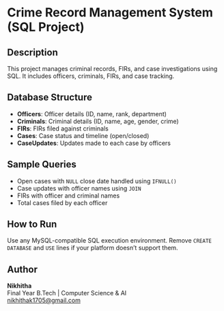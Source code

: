 # Crime Record Management System (SQL Project)

##  Description
This project manages criminal records, FIRs, and case investigations using SQL. It includes officers, criminals, FIRs, and case tracking.

## Database Structure

- **Officers**: Officer details (ID, name, rank, department)
- **Criminals**: Criminal details (ID, name, age, gender, crime)
- **FIRs**: FIRs filed against criminals
- **Cases**: Case status and timeline (open/closed)
- **CaseUpdates**: Updates made to each case by officers

## Sample Queries
- Open cases with `NULL` close date handled using `IFNULL()`
- Case updates with officer names using `JOIN`
- FIRs with officer and criminal names
- Total cases filed by each officer

##  How to Run
Use any MySQL-compatible SQL execution environment. Remove `CREATE DATABASE` and `USE` lines if your platform doesn’t support them.

##  Author
**Nikhitha**  
Final Year B.Tech | Computer Science & AI  
nikhithak1705@gmail.com  

